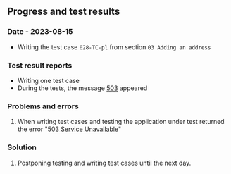 ## Progress and test results

### Date - 2023-08-15

- Writing the test case `028-TC-pl` from section `03 Adding an address`

### Test result reports

- Writing one test case
- During the tests, the message [503](https://github.com/adamcegielka/my-shop-automationpractice-pl/blob/main/docs/progress-and-test-results/screens/503-Service-Unavailable.png) appeared

### Problems and errors

1. When writing test cases and testing the application under test returned the error "[503 Service Unavailable](https://github.com/adamcegielka/my-shop-automationpractice-pl/blob/main/docs/progress-and-test-results/screens/503-Service-Unavailable.png)"

### Solution

1. Postponing testing and writing test cases until the next day.